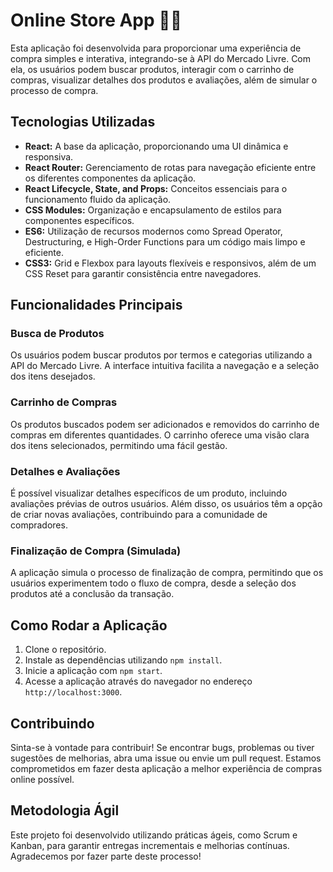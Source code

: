 # Online Store App 🛒🚀

Esta aplicação foi desenvolvida para proporcionar uma experiência de compra simples e interativa, integrando-se à API do Mercado Livre. Com ela, os usuários podem buscar produtos, interagir com o carrinho de compras, visualizar detalhes dos produtos e avaliações, além de simular o processo de compra.

## Tecnologias Utilizadas

- **React:** A base da aplicação, proporcionando uma UI dinâmica e responsiva.
- **React Router:** Gerenciamento de rotas para navegação eficiente entre os diferentes componentes da aplicação.
- **React Lifecycle, State, and Props:** Conceitos essenciais para o funcionamento fluido da aplicação.
- **CSS Modules:** Organização e encapsulamento de estilos para componentes específicos.
- **ES6:** Utilização de recursos modernos como Spread Operator, Destructuring, e High-Order Functions para um código mais limpo e eficiente.
- **CSS3:** Grid e Flexbox para layouts flexíveis e responsivos, além de um CSS Reset para garantir consistência entre navegadores.

## Funcionalidades Principais

### Busca de Produtos

Os usuários podem buscar produtos por termos e categorias utilizando a API do Mercado Livre. A interface intuitiva facilita a navegação e a seleção dos itens desejados.

### Carrinho de Compras

Os produtos buscados podem ser adicionados e removidos do carrinho de compras em diferentes quantidades. O carrinho oferece uma visão clara dos itens selecionados, permitindo uma fácil gestão.

### Detalhes e Avaliações

É possível visualizar detalhes específicos de um produto, incluindo avaliações prévias de outros usuários. Além disso, os usuários têm a opção de criar novas avaliações, contribuindo para a comunidade de compradores.

### Finalização de Compra (Simulada)

A aplicação simula o processo de finalização de compra, permitindo que os usuários experimentem todo o fluxo de compra, desde a seleção dos produtos até a conclusão da transação.

## Como Rodar a Aplicação

1. Clone o repositório.
2. Instale as dependências utilizando `npm install`.
3. Inicie a aplicação com `npm start`.
4. Acesse a aplicação através do navegador no endereço `http://localhost:3000`.

## Contribuindo

Sinta-se à vontade para contribuir! Se encontrar bugs, problemas ou tiver sugestões de melhorias, abra uma issue ou envie um pull request. Estamos comprometidos em fazer desta aplicação a melhor experiência de compras online possível.

## Metodologia Ágil

Este projeto foi desenvolvido utilizando práticas ágeis, como Scrum e Kanban, para garantir entregas incrementais e melhorias contínuas. Agradecemos por fazer parte deste processo!
